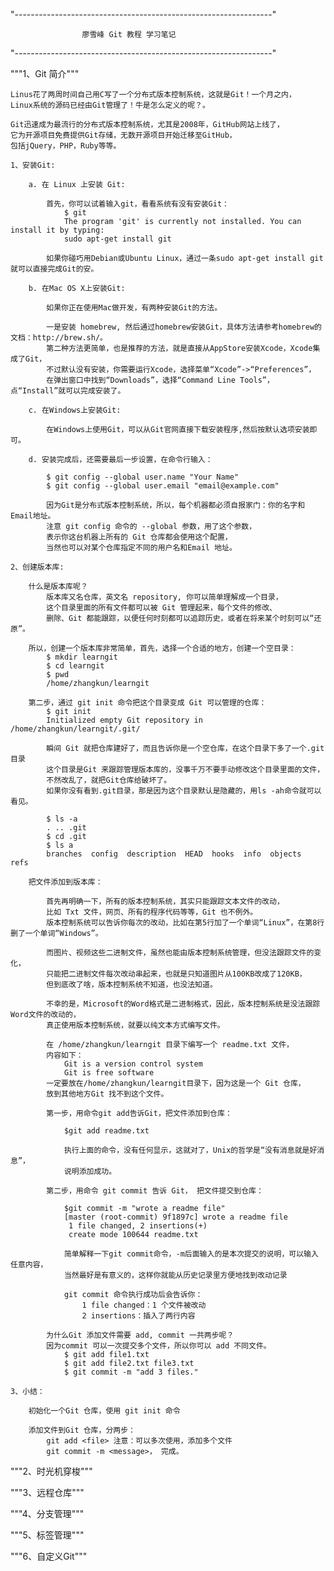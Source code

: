 "----------------------------------------------------------------"
    
                    廖雪峰 Git 教程 学习笔记
    
"----------------------------------------------------------------"

"""1、Git 简介"""
    
    Linus花了两周时间自己用C写了一个分布式版本控制系统，这就是Git！一个月之内，
    Linux系统的源码已经由Git管理了！牛是怎么定义的呢？。

    Git迅速成为最流行的分布式版本控制系统，尤其是2008年，GitHub网站上线了，
    它为开源项目免费提供Git存储，无数开源项目开始迁移至GitHub，
    包括jQuery，PHP，Ruby等等。

    1、安装Git:
       
        a. 在 Linux 上安装 Git:
            
            首先，你可以试着输入git，看看系统有没有安装Git：
                $ git
                The program 'git' is currently not installed. You can install it by typing:
                sudo apt-get install git
            
            如果你碰巧用Debian或Ubuntu Linux，通过一条sudo apt-get install git就可以直接完成Git的安。
            
        b. 在Mac OS X上安装Git:
        
            如果你正在使用Mac做开发，有两种安装Git的方法。
            
            一是安装 homebrew, 然后通过homebrew安装Git，具体方法请参考homebrew的文档：http://brew.sh/。
            第二种方法更简单，也是推荐的方法，就是直接从AppStore安装Xcode，Xcode集成了Git，
            不过默认没有安装，你需要运行Xcode，选择菜单“Xcode”->“Preferences”，
            在弹出窗口中找到“Downloads”，选择“Command Line Tools”，点“Install”就可以完成安装了。       
        
        c. 在Windows上安装Git:    
            
            在Windows上使用Git，可以从Git官网直接下载安装程序,然后按默认选项安装即可。
        
        d. 安装完成后，还需要最后一步设置，在命令行输入：
        
            $ git config --global user.name "Your Name"
            $ git config --global user.email "email@example.com"
            
            因为Git是分布式版本控制系统，所以，每个机器都必须自报家门：你的名字和Email地址。
            注意 git config 命令的 --global 参数，用了这个参数，
            表示你这台机器上所有的 Git 仓库都会使用这个配置，
            当然也可以对某个仓库指定不同的用户名和Email 地址。
            
    2、创建版本库:
        
        什么是版本库呢？
            版本库又名仓库，英文名 repository, 你可以简单理解成一个目录，
            这个目录里面的所有文件都可以被 Git 管理起来，每个文件的修改、
            删除、Git 都能跟踪，以便任何时刻都可以追踪历史，或者在将来某个时刻可以“还原”。
        
        所以，创建一个版本库非常简单，首先，选择一个合适的地方，创建一个空目录：
            $ mkdir learngit
            $ cd learngit
            $ pwd
            /home/zhangkun/learngit
        
        第二步，通过 git init 命令把这个目录变成 Git 可以管理的仓库：
            $ git init
            Initialized empty Git repository in /home/zhangkun/learngit/.git/
        
            瞬间 Git 就把仓库建好了，而且告诉你是一个空仓库，在这个目录下多了一个.git目录
            这个目录是Git 来跟踪管理版本库的，没事千万不要手动修改这个目录里面的文件，
            不然改乱了，就把Git仓库给破坏了。    
            如果你没有看到.git目录，那是因为这个目录默认是隐藏的，用ls -ah命令就可以看见。
            
            $ ls -a
            . .. .git
            $ cd .git
            $ ls a
            branches  config  description  HEAD  hooks  info  objects  refs
            
        把文件添加到版本库：
        
            首先再明确一下，所有的版本控制系统，其实只能跟踪文本文件的改动，
            比如 Txt 文件，网页、所有的程序代码等等，Git 也不例外。
            版本控制系统可以告诉你每次的改动，比如在第5行加了一个单词“Linux”，在第8行删了一个单词“Windows”。    
            
            而图片、视频这些二进制文件，虽然也能由版本控制系统管理，但没法跟踪文件的变化，
            只能把二进制文件每次改动串起来，也就是只知道图片从100KB改成了120KB，
            但到底改了啥，版本控制系统不知道，也没法知道。
            
            不幸的是，Microsoft的Word格式是二进制格式，因此，版本控制系统是没法跟踪Word文件的改动的，
            真正使用版本控制系统，就要以纯文本方式编写文件。
            
            在 /home/zhangkun/learngit 目录下编写一个 readme.txt 文件，
            内容如下：
                Git is a version control system
                Git is free software
            一定要放在/home/zhangkun/learngit目录下，因为这是一个 Git 仓库，
            放到其他地方Git 找不到这个文件。
            
            第一步，用命令git add告诉Git，把文件添加到仓库：
                
                $git add readme.txt
            
                执行上面的命令，没有任何显示，这就对了，Unix的哲学是“没有消息就是好消息”，
                说明添加成功。    
                
            第二步，用命令 git commit 告诉 Git， 把文件提交到仓库：
            
                $git commit -m "wrote a readme file"
                [master (root-commit) 9f1897c] wrote a readme file
                 1 file changed, 2 insertions(+)
                 create mode 100644 readme.txt      
                
                简单解释一下git commit命令，-m后面输入的是本次提交的说明，可以输入任意内容，
                当然最好是有意义的，这样你就能从历史记录里方便地找到改动记录        
                
                git commit 命令执行成功后会告诉你：
                    1 file changed：1 个文件被改动
                    2 insertions：插入了两行内容
                
            为什么Git 添加文件需要 add, commit 一共两步呢？
            因为commit 可以一次提交多个文件，所以你可以 add 不同文件。
                $ git add file1.txt
                $ git add file2.txt file3.txt
                $ git commit -m "add 3 files."   
            
    3、小结：
        
        初始化一个Git 仓库，使用 git init 命令
        
        添加文件到Git 仓库，分两步：
            git add <file> 注意：可以多次使用，添加多个文件
            git commit -m <message>， 完成。
            
  


"""2、时光机穿梭"""

    





"""3、远程仓库"""

"""4、分支管理"""

"""5、标签管理"""

"""6、自定义Git"""